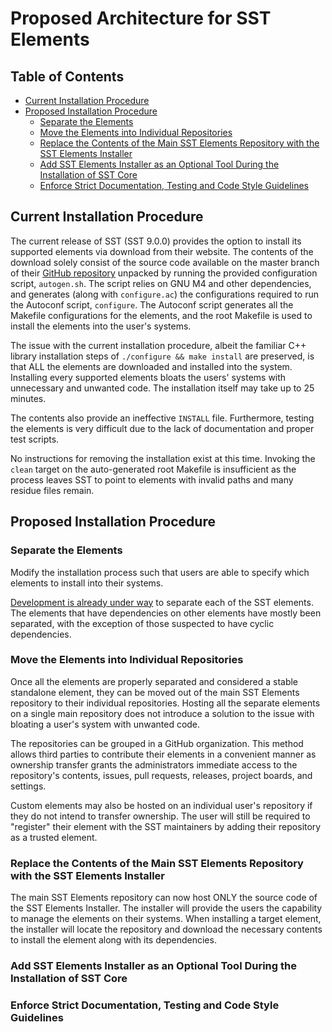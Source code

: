 # Proposed Architecture for SST Elements

## Table of Contents

- [Current Installation Procedure](#current-installation-procedure)
- [Proposed Installation Procedure](#proposed-installation-procedure)
  - [Separate the Elements](#separate-the-elements)
  - [Move the Elements into Individual Repositories](#move-the-elements-into-individual-repositories)
  - [Replace the Contents of the Main SST Elements Repository with the SST Elements Installer](#replace-the-contents-of-the-main-sst-elements-repository-with-the-sst-elements-installer)
  - [Add SST Elements Installer as an Optional Tool During the Installation of SST Core](add-sst-elements-installer-as-an-optional-tool-during-the-installation-of-sst-core)
  - [Enforce Strict Documentation, Testing and Code Style Guidelines](#enforce-strict-documentation,-testing-and-code-style-guidelines)

## Current Installation Procedure

The current release of SST (SST 9.0.0) provides the option to install its supported elements via download from their website. The contents of the download solely consist of the source code available on the master branch of their [GitHub repository](https://github.com/sstsimulator/sst-elements) unpacked by running the provided configuration script, `autogen.sh`. The script relies on GNU M4 and other dependencies, and generates (along with `configure.ac`) the configurations required to run the Autoconf script, `configure`. The Autoconf script generates all the Makefile configurations for the elements, and the root Makefile is used to install the elements into the user's systems.

The issue with the current installation procedure, albeit the familiar C++ library installation steps of `./configure && make install` are preserved, is that ALL the elements are downloaded and installed into the system. Installing every supported elements bloats the users' systems with unnecessary and unwanted code. The installation itself may take up to 25 minutes.

The contents also provide an ineffective `INSTALL` file. Furthermore, testing the elements is very difficult due to the lack of documentation and proper test scripts.

No instructions for removing the installation exist at this time. Invoking the `clean` target on the auto-generated root Makefile is insufficient as the process leaves SST to point to elements with invalid paths and many residue files remain.

## Proposed Installation Procedure

### Separate the Elements

Modify the installation process such that users are able to specify which elements to install into their systems.

[Development is already under way](https://github.com/lpsmodsim/sst-elements/tree/standalone) to separate each of the SST elements. The elements that have dependencies on other elements have mostly been separated, with the exception of those suspected to have cyclic dependencies.

### Move the Elements into Individual Repositories

Once all the elements are properly separated and considered a stable standalone element, they can be moved out of the main SST Elements repository to their individual repositories. Hosting all the separate elements on a single main repository does not introduce a solution to the issue with bloating a user's system with unwanted code.

The repositories can be grouped in a GitHub organization. This method allows third parties to contribute their elements in a convenient manner as ownership transfer grants the administrators immediate access to the repository's contents, issues, pull requests, releases, project boards, and settings.

Custom elements may also be hosted on an individual user's repository if they do not intend to transfer ownership. The user will still be required to "register" their element with the SST maintainers by adding their repository as a trusted element.

### Replace the Contents of the Main SST Elements Repository with the SST Elements Installer

The main SST Elements repository can now host ONLY the source code of the SST Elements Installer. The installer will provide the users the capability to manage the elements on their systems. When installing a target element, the installer will locate the repository and download the necessary contents to install the element along with its dependencies.

### Add SST Elements Installer as an Optional Tool During the Installation of SST Core

### Enforce Strict Documentation, Testing and Code Style Guidelines

